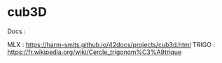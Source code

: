 # cub3D

Docs :

MLX   : https://harm-smits.github.io/42docs/projects/cub3d.html
TRIGO : https://fr.wikipedia.org/wiki/Cercle_trigonom%C3%A9trique
